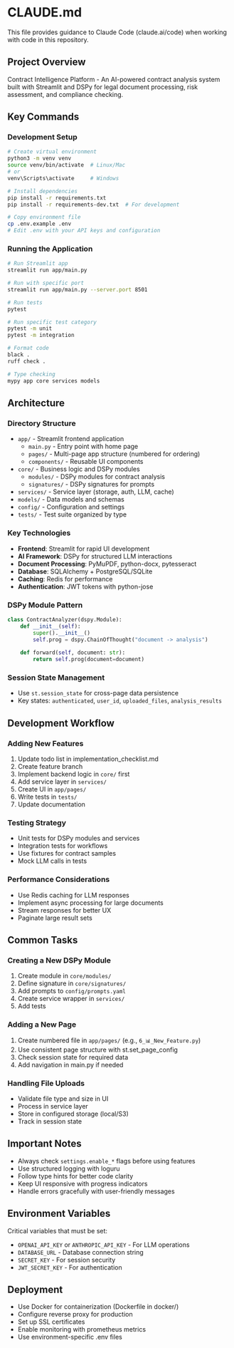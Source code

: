 # CLAUDE.md

This file provides guidance to Claude Code (claude.ai/code) when working with code in this repository.

## Project Overview

Contract Intelligence Platform - An AI-powered contract analysis system built with Streamlit and DSPy for legal document processing, risk assessment, and compliance checking.

## Key Commands

### Development Setup
```bash
# Create virtual environment
python3 -m venv venv
source venv/bin/activate  # Linux/Mac
# or
venv\Scripts\activate     # Windows

# Install dependencies
pip install -r requirements.txt
pip install -r requirements-dev.txt  # For development

# Copy environment file
cp .env.example .env
# Edit .env with your API keys and configuration
```

### Running the Application
```bash
# Run Streamlit app
streamlit run app/main.py

# Run with specific port
streamlit run app/main.py --server.port 8501

# Run tests
pytest

# Run specific test category
pytest -m unit
pytest -m integration

# Format code
black .
ruff check .

# Type checking
mypy app core services models
```

## Architecture

### Directory Structure
- `app/` - Streamlit frontend application
  - `main.py` - Entry point with home page
  - `pages/` - Multi-page app structure (numbered for ordering)
  - `components/` - Reusable UI components
- `core/` - Business logic and DSPy modules
  - `modules/` - DSPy modules for contract analysis
  - `signatures/` - DSPy signatures for prompts
- `services/` - Service layer (storage, auth, LLM, cache)
- `models/` - Data models and schemas
- `config/` - Configuration and settings
- `tests/` - Test suite organized by type

### Key Technologies
- **Frontend**: Streamlit for rapid UI development
- **AI Framework**: DSPy for structured LLM interactions
- **Document Processing**: PyMuPDF, python-docx, pytesseract
- **Database**: SQLAlchemy + PostgreSQL/SQLite
- **Caching**: Redis for performance
- **Authentication**: JWT tokens with python-jose

### DSPy Module Pattern
```python
class ContractAnalyzer(dspy.Module):
    def __init__(self):
        super().__init__()
        self.prog = dspy.ChainOfThought("document -> analysis")
    
    def forward(self, document: str):
        return self.prog(document=document)
```

### Session State Management
- Use `st.session_state` for cross-page data persistence
- Key states: `authenticated`, `user_id`, `uploaded_files`, `analysis_results`

## Development Workflow

### Adding New Features
1. Update todo list in implementation_checklist.md
2. Create feature branch
3. Implement backend logic in `core/` first
4. Add service layer in `services/`
5. Create UI in `app/pages/`
6. Write tests in `tests/`
7. Update documentation

### Testing Strategy
- Unit tests for DSPy modules and services
- Integration tests for workflows
- Use fixtures for contract samples
- Mock LLM calls in tests

### Performance Considerations
- Use Redis caching for LLM responses
- Implement async processing for large documents
- Stream responses for better UX
- Paginate large result sets

## Common Tasks

### Creating a New DSPy Module
1. Create module in `core/modules/`
2. Define signature in `core/signatures/`
3. Add prompts to `config/prompts.yaml`
4. Create service wrapper in `services/`
5. Add tests

### Adding a New Page
1. Create numbered file in `app/pages/` (e.g., `6_📊_New_Feature.py`)
2. Use consistent page structure with st.set_page_config
3. Check session state for required data
4. Add navigation in main.py if needed

### Handling File Uploads
- Validate file type and size in UI
- Process in service layer
- Store in configured storage (local/S3)
- Track in session state

## Important Notes

- Always check `settings.enable_*` flags before using features
- Use structured logging with loguru
- Follow type hints for better code clarity
- Keep UI responsive with progress indicators
- Handle errors gracefully with user-friendly messages

## Environment Variables

Critical variables that must be set:
- `OPENAI_API_KEY` or `ANTHROPIC_API_KEY` - For LLM operations
- `DATABASE_URL` - Database connection string
- `SECRET_KEY` - For session security
- `JWT_SECRET_KEY` - For authentication

## Deployment

- Use Docker for containerization (Dockerfile in docker/)
- Configure reverse proxy for production
- Set up SSL certificates
- Enable monitoring with prometheus metrics
- Use environment-specific .env files